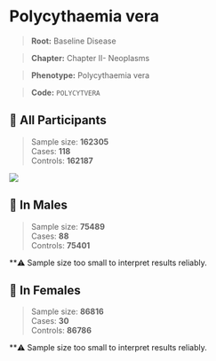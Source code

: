 # Polycythaemia vera

> **Root:** Baseline Disease  

> **Chapter:** Chapter II- Neoplasms  

> **Phenotype:** Polycythaemia vera  

> **Code:** `POLYCYTVERA`

## 🧪 All Participants  
> Sample size: **162305**  
> Cases: **118**  
> Controls: **162187**
<img src="/Disease/Figures/ALL/Baseline/POLYCYTVERA.png"/>
<CsvTable src="/public/Disease/Data/ALL/Baseline/LG_POLYCYTVERA.csv" label="🔍 View full results" />

## 👨 In Males  
> Sample size: **75489**  
> Cases: **88**  
> Controls: **75401**

**⚠️ Sample size too small to interpret results reliably.

## 👩 In Females  
> Sample size: **86816**  
> Cases: **30**  
> Controls: **86786**

**⚠️ Sample size too small to interpret results reliably.
